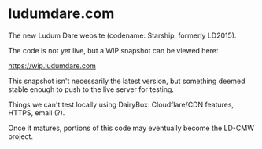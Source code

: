 ludumdare.com
=============

The new Ludum Dare website (codename: Starship, formerly LD2015).

The code is not yet live, but a WIP snapshot can be viewed here:

https://wip.ludumdare.com

This snapshot isn't necessarily the latest version, but something deemed stable enough to push to the live server for testing.

Things we can't test locally using DairyBox: Cloudflare/CDN features, HTTPS, email (?).

Once it matures, portions of this code may eventually become the LD-CMW project.
